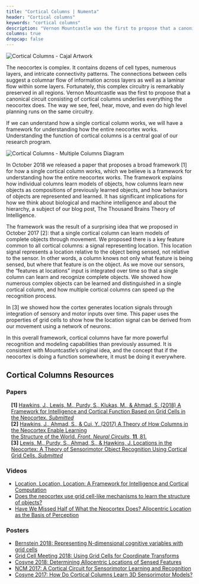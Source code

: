 ```yaml
---
title: "Cortical Columns | Numenta"
header: "Cortical columns"
keywords: "cortical columns"
description: "Vernon Mountcastle was the first to propose that a canonical circuit consisting of cortical columns underlies everything the neocortex does. Understanding the function of cortical columns is a central goal of our research program. On this page, you'll find all our resources regarding cortical columns."
columns: true
dropcap: false
---
```

<section>
<aside>

![Cortical Columns - Cajal Artwork](../images/cortical-columns-1.png)

</aside>

The neocortex is complex. It contains dozens of cell types, numerous layers, and intricate connectivity patterns. The connections between cells suggest a columnar flow of information across layers as well as a laminar flow within some layers. Fortunately, this complex circuitry is remarkably preserved in all regions. Vernon Mountcastle was the first to propose that a canonical circuit consisting of cortical columns underlies everything the neocortex does. The way we see, feel, hear, move, and even do high level planning runs on the same circuitry.

If we can understand how a single cortical column works, we will have a framework for understanding how the entire neocortex works. Understanding the function of cortical columns is a central goal of our research program.


</section>
<section>
<aside>

![Cortical Columns - Multiple Columns Diagram](../images/cortical-columns-2.png)

</aside>

In October 2018 we released a paper that proposes a broad framework [1] for how a single cortical column works, which we believe is a framework for understanding how the entire neocortex works. The framework explains how individual columns learn models of objects, how columns learn new objects as compositions of previously learned objects, and how behaviors of objects are represented and learned. It has significant implications for how we think about biological and machine intelligence and about the hierarchy, a subject of our blog post, The Thousand Brains Theory of Intelligence.

The framework was the result of a surprising idea that we proposed in October 2017 [2]: that a single cortical column can learn models of complete objects through movement. We proposed there is a key feature common to all cortical columns: a signal representing location. This location signal represents a location relative to the object being sensed, not relative to the sensor. In other words, a column knows not only what feature is being sensed, but where that feature is on the object. As we move our sensors, the “features at locations” input is integrated over time so that a single column can learn and recognize complete objects. We showed how numerous complex objects can be learned and distinguished in a single cortical column, and how multiple cortical columns can speed up the recognition process.

In [3] we showed how the cortex generates location signals through integration of sensory and motor inputs over time. This paper uses the properties of grid cells to show how the location signal can be derived from our movement using a network of neurons.

In this overall framework, cortical columns have far more powerful recognition and modeling capabilities than previously assumed. It is consistent with Mountcastle’s original idea, and the concept that if the neocortex is doing a function somewhere, it must be doing it everywhere.


</section>

## Cortical Columns Resources

### Papers

<span style="margin-left: 10pt; display:block"><b>[1]</b> <a href="https://numenta.com/neuroscience-research/research-publications/papers/a-framework-for-intelligence-and-cortical-function-based-on-grid-cells-in-the-neocortex/">Hawkins, J., Lewis, M., Purdy, S., Klukas, M., & Ahmad, S. (2018) A Framework for Intelligence and Cortical Function Based on Grid Cells in the Neocortex. <i>Submitted</i></a></span>
<span style="margin-left: 10pt; display:block"><b>[2]</b> <a href="https://numenta.com/neuroscience-research/research-publications/papers/a-theory-of-how-columns-in-the-neocortex-enable-learning-the-structure-of-the-world/">Hawkins, J., Ahmad, S., & Cui, Y. (2017) A Theory of How Columns in the Neocortex Enable Learning <br>the Structure of the World. <i>Front. Neural Circuits</i>, <b>11</b>, 81.</a></span>
<span style="margin-left: 10pt; display:block"><b>[3]</b> <a href="https://numenta.com/neuroscience-research/research-publications/papers/locations-in-the-neocortex-a-theory-of-sensorimotor-object-recognition-using-cortical-grid-cells/"> Lewis, M., Purdy, S., Ahmad, S., & Hawkins, J. Locations in the Neocortex: A Theory of Sensorimotor Object Recognition Using Cortical Grid Cells. <i>Submitted</i></a></span>

### Videos
* [Location, Location, Location: A Framework for Intelligence and Cortical Computation](/resources/videos/jeff-hawkins-johns-hopkins-apl-talk/)
*	[Does the neocortex use grid cell-like mechanisms to learn the structure of objects?](/resources/videos/jeff-hawkins-simons-institute-talk/)
*	[Have We Missed Half of What the Neocortex Does? Allocentric Location as the Basis of Perception](/resources/videos/jeff-hawkins-mit-talk/)

### Posters
* [Bernstein 2018: Representing N-dimensional cognitive variables with grid cells](/neuroscience-research/research-publications/posters/bernstein-2018-representing-n-dimensions-with-grid-cells/)
* [Grid Cell Meeting 2018: Using Grid Cells for Coordinate Transforms](/neuroscience-research/research-publications/posters/grid-cell-meeting/)
*	[Cosyne 2018: Determining Allocentric Locations of Sensed Features](/neuroscience-research/research-publications/posters/cosyne-2018-allocentric-locations-of-sensed-features/)
*	[NCM 2017: A Cortical Circuit for Sensorimotor Learning and Recognition](/neuroscience-research/research-publications/posters/ncm-2017a-cortical-circuit-for-learning-sensorimotor-representations/)
*	[Cosyne 2017: How Do Cortical Columns Learn 3D Sensorimotor Models?](/neuroscience-research/research-publications/posters/cosyne-2017-how-do-cortical-columns-learn-3d-sensorimotor-models/)
